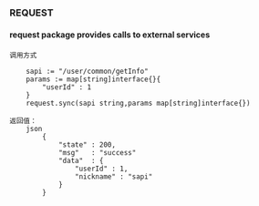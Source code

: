 ### REQUEST

#### request package provides calls to external services 

```
调用方式

    sapi := "/user/common/getInfo"
    params := map[string]interface{}{
        "userId" : 1
    }
    request.sync(sapi string,params map[string]interface{})
    
返回值：
    json
        {
            "state" : 200,
            "msg"   : "success"
            "data"  : {
                "userId" : 1,
                "nickname" : "sapi"
            }   
        }
    
```